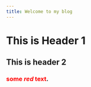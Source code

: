 ```yaml
---
title: Welcome to my blog
---
```

# This is Header 1
## This is header 2
### <span style="color:red">some *red* text</span>.
